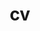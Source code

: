 ---
layout: cv
permalink: /cv/
title: cv
nav: true
nav_order: 5
cv_pdf: cv_2024.pdf
toc:
  sidebar: left
---